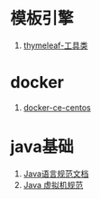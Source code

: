 # 模板引擎
1. [thymeleaf-工具类](https://www.thymeleaf.org/doc/tutorials/2.1/usingthymeleaf.html#appendix-b-expression-utility-objects)


# docker
1. [docker-ce-centos](https://docs.docker.com/install/linux/docker-ce/centos/)

# java基础
1. [Java语言规范文档](https://docs.oracle.com/javase/specs/)
2. [Java 虚拟机规范](https://docs.oracle.com/javase/specs/)